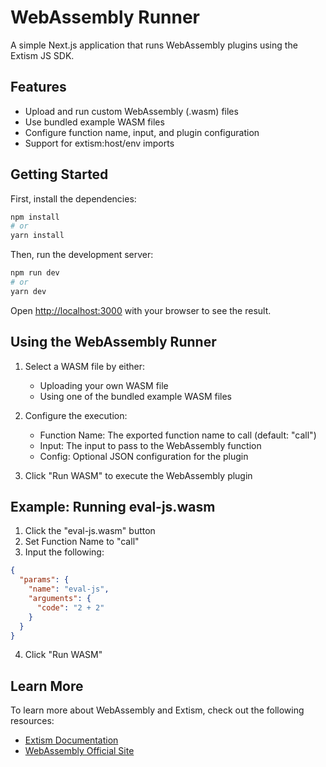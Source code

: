 # WebAssembly Runner

A simple Next.js application that runs WebAssembly plugins using the Extism JS SDK.

## Features

- Upload and run custom WebAssembly (.wasm) files
- Use bundled example WASM files
- Configure function name, input, and plugin configuration
- Support for extism:host/env imports

## Getting Started

First, install the dependencies:

```bash
npm install
# or
yarn install
```

Then, run the development server:

```bash
npm run dev
# or
yarn dev
```

Open [http://localhost:3000](http://localhost:3000) with your browser to see the result.

## Using the WebAssembly Runner

1. Select a WASM file by either:
   - Uploading your own WASM file
   - Using one of the bundled example WASM files

2. Configure the execution:
   - Function Name: The exported function name to call (default: "call")
   - Input: The input to pass to the WebAssembly function
   - Config: Optional JSON configuration for the plugin

3. Click "Run WASM" to execute the WebAssembly plugin

## Example: Running eval-js.wasm

1. Click the "eval-js.wasm" button
2. Set Function Name to "call"
3. Input the following:
```json
{
  "params": {
    "name": "eval-js",
    "arguments": {
      "code": "2 + 2"
    }
  }
}
```
4. Click "Run WASM"

## Learn More

To learn more about WebAssembly and Extism, check out the following resources:

- [Extism Documentation](https://extism.org/docs)
- [WebAssembly Official Site](https://webassembly.org/)